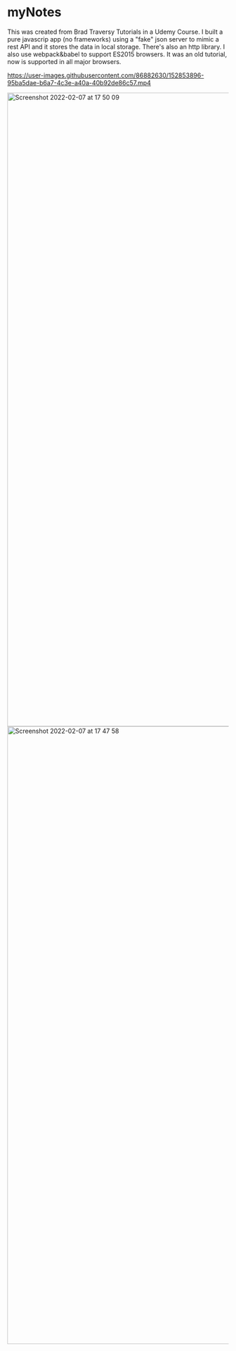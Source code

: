 # myNotes
This was created from Brad Traversy Tutorials in a Udemy Course.
I built a pure javascrip app (no frameworks) using a "fake" json server to mimic a rest API and it stores the data in local storage. There's also an http library.
I also use webpack&babel to support ES2015 browsers. It was an old tutorial, now is supported in all major browsers.





https://user-images.githubusercontent.com/86882630/152853896-95ba5dae-b6a7-4c3e-a40a-40b92de86c57.mp4




<img width="1440" alt="Screenshot 2022-02-07 at 17 50 09" src="https://user-images.githubusercontent.com/86882630/152837130-2e5c39cc-b01c-4737-9d89-38fb8ea88528.png">
<img width="1404" alt="Screenshot 2022-02-07 at 17 47 58" src="https://user-images.githubusercontent.com/86882630/152837139-979a80bf-d2da-4426-9e1e-bc9baecaf3bd.png">
